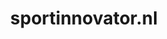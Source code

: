 ---
layout: post
title:  "sportinnovator.nl"
internal_url:  "/dutchgov/sportinnovator.nl.html"
categories: dutchgov
---